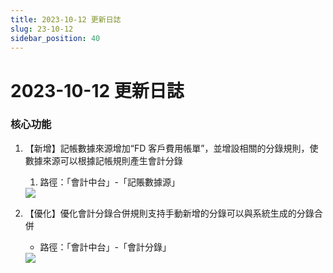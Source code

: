 ```yaml
---
title: 2023-10-12 更新日誌
slug: 23-10-12
sidebar_position: 40
---
```



# 2023-10-12 更新日誌

### <b>核心功能</b>

1. 【新增】記帳數據來源增加“FD 客戶費用帳單”，並增設相關的分錄規則，使數據來源可以根據記帳規則產生會計分錄
    1. 路徑：「會計中台」-「記賬數據源」
    <img src="/assets/BycDbRD4UouJirxWJSNchGW9nQd.png" src-width="2864" src-height="982" align="center"/>

2. 【優化】優化會計分錄合併規則支持手動新增的分錄可以與系統生成的分錄合併
    - 路徑：「會計中台」-「會計分錄」
    <img src="/assets/FJUkbyEZWo5HBKxcFXjca0yknHl.png" src-width="2860" src-height="1320" align="center"/>

